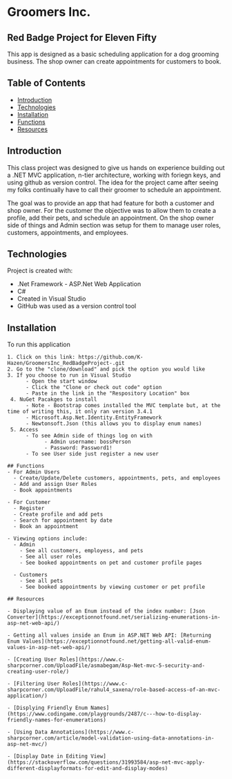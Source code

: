 # Groomers Inc.
## Red Badge Project for Eleven Fifty

This app is designed as a basic scheduling application for a dog grooming business. The shop owner can create appointments for customers to book. 

## Table of Contents
* [Introduction](#introduction)
* [Technologies](#technologies)
* [Installation](#installation)
* [Functions](#functions)
* [Resources](#resources)


## Introduction
This class project was designed to give us hands on experience building out a .NET MVC application, n-tier architecture, working with foriegn keys, and using github as version control. The idea for the project came after seeing my folks continually have to call their groomer to schedule an appointment. 

The goal was to provide an app that had feature for both a customer and shop owner. For the customer the objective was to allow them to create a profile, add their pets, and schedule an appointment. On the shop owner side of things and Admin section was setup for them to manage user roles, customers, appointments, and employees. 

## Technologies 
Project is created with:
* .Net Framework - ASP.Net Web Application
* C# 
* Created in Visual Studio
* GitHub was used as a version control tool


## Installation
To run this application 
```
1. Click on this link: https://github.com/K-Hazen/GroomersInc_RedBadgeProject-.git
2. Go to the "clone/download" and pick the option you would like
3. If you choose to run in Visual Studio
      - Open the start window 
      - Click the "Clone or check out code" option
      - Paste in the link in the "Respository Location" box 
 4. NuGet Pacakges to install
      - Note - Bootstrap comes installed the MVC template but, at the time of writing this, it only ran version 3.4.1
      - Microsoft.Asp.Net.Identity.EntityFramework
      - Newtonsoft.Json (this allows you to display enum names)
 5. Access
      - To see Admin side of things log on with 
            - Admin username: bossPerson        
            - Password: Password1!
      - To see User side just register a new user 

## Functions
- For Admin Users
  - Create/Update/Delete customers, appointments, pets, and employees
  - Add and assign User Roles
  - Book appointments 
  
- For Customer
  - Register
  - Create profile and add pets
  - Search for appointment by date 
  - Book an appointment 
      
- Viewing options include:
  - Admin
    - See all customers, employess, and pets 
    - See all user roles
    - See booked appointments on pet and customer profile pages
    
  - Customers
    - See all pets
    - See booked appointments by viewing customer or pet profile 

## Resources
  
- Displaying value of an Enum instead of the index number: [Json Converter](https://exceptionnotfound.net/serializing-enumerations-in-asp-net-web-api/)

- Getting all values inside an Enum in ASP.NET Web API: [Returning Enum Values](https://exceptionnotfound.net/getting-all-valid-enum-values-in-asp-net-web-api/)

- [Creating User Roles](https://www.c-sharpcorner.com/UploadFile/asmabegam/Asp-Net-mvc-5-security-and-creating-user-role/)

- [Filtering User Roles](https://www.c-sharpcorner.com/UploadFile/rahul4_saxena/role-based-access-of-an-mvc-application/)

- [Displying Friendly Enum Names](https://www.codingame.com/playgrounds/2487/c---how-to-display-friendly-names-for-enumerations)

- [Using Data Annotations](https://www.c-sharpcorner.com/article/model-validation-using-data-annotations-in-asp-net-mvc/)

- [Display Date in Editing View](https://stackoverflow.com/questions/31993584/asp-net-mvc-apply-different-displayformats-for-edit-and-display-modes)


